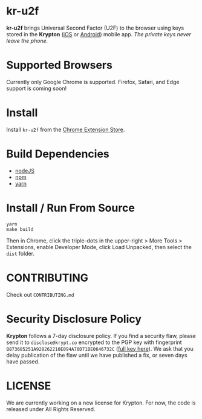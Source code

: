 # kr-u2f
__kr-u2f__ brings Universal Second Factor (U2F) to the browser using keys
stored in the __Krypton__ ([iOS](https://github.com/kryptco/krypton-ios) or
[Android](https://github.com/kryptco/krypton-android)) mobile app. _The
private keys never leave the phone._

# Supported Browsers
Currently only Google Chrome is supported. Firefox, Safari, and Edge support
is coming soon!

# Install
Install `kr-u2f` from the [Chrome Extension
Store](https://chrome.google.com/webstore/detail/madlgmccpddkhohkdobabokeecnjonhl).

# Build Dependencies
- [nodeJS](https://nodejs.org/en/download/)
- [npm](https://www.npmjs.com/get-npm)
- [yarn](https://yarnpkg.com/lang/en/docs/install/)

# Install / Run From Source
```
yarn
make build
```
Then in Chrome, click the triple-dots in the upper-right > More Tools >
Extensions, enable Developer Mode, click Load Unpacked, then select the `dist`
folder.

# CONTRIBUTING
Check out `CONTRIBUTING.md`

# Security Disclosure Policy
__Krypton__ follows a 7-day disclosure policy. If you find a security flaw,
please send it to `disclose@krypt.co` encrypted to the PGP key with fingerprint
`B873685251A928262210E094A70D71BE0646732C` ([full key
here](https://krypt.co/docs/security/disclosure-policy.html)). We ask that you
delay publication of the flaw until we have published a fix, or seven days have
passed.

# LICENSE
We are currently working on a new license for Krypton. For now, the code
is released under All Rights Reserved.
